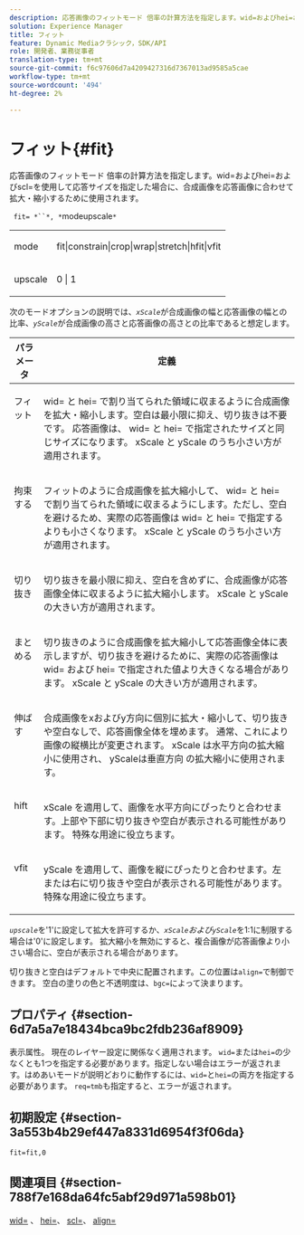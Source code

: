 ```yaml
---
description: 応答画像のフィットモード 倍率の計算方法を指定します。wid=およびhei=およびscl=を使用して応答サイズを指定した場合に、合成画像を応答画像に合わせて拡大・縮小するために使用されます。
solution: Experience Manager
title: フィット
feature: Dynamic Mediaクラシック，SDK/API
role: 開発者、業務従事者
translation-type: tm+mt
source-git-commit: f6c97606d7a4209427316d7367013ad9585a5cae
workflow-type: tm+mt
source-wordcount: '494'
ht-degree: 2%

---
```



# フィット{#fit}

応答画像のフィットモード 倍率の計算方法を指定します。wid=およびhei=およびscl=を使用して応答サイズを指定した場合に、合成画像を応答画像に合わせて拡大・縮小するために使用されます。

` fit= *``*, *`modeupscale`*`

<table id="simpletable_50FBDC6B7CB2448891DD0F491DEB5ACF"> 
 <tr class="strow"> 
  <td class="stentry"> <p> <span class="codeph"> <span class="varname"> mode  </span> </span> </p> </td> 
  <td class="stentry"> <p> <span class="codeph"> fit|constrain|crop|wrap|stretch|hfit|vfit  </span> </p> </td> 
 </tr> 
 <tr class="strow"> 
  <td class="stentry"> <p> <span class="codeph"> <span class="varname"> upscale  </span> </span> </p> </td> 
  <td class="stentry"> <p> <span class="codeph"> 0 | 1 </span> </p> </td> 
 </tr> 
</table>

次のモードオプションの説明では、*`xScale`*&#x200B;が合成画像の幅と応答画像の幅との比率、*`yScale`*&#x200B;が合成画像の高さと応答画像の高さとの比率であると想定します。

<table id="table_33408ECA9D164AFAA249F8589060545E"> 
 <thead> 
  <tr> 
   <th colname="col1" class="entry"> パラメータ </th> 
   <th colname="col2" class="entry"> 定義 </th> 
  </tr> 
 </thead>
 <tbody> 
  <tr valign="top"> 
   <td colname="col1"> <p> <span class="codeph"> フィット </span> </p> </td> 
   <td colname="col2"> <p><span class="codeph"> wid= </span>と<span class="codeph"> hei= </span>で割り当てられた領域に収まるように合成画像を拡大・縮小します。空白は最小限に抑え、切り抜きは不要です。 応答画像は、<span class="codeph"> wid= </span>と<span class="codeph"> hei= </span>で指定されたサイズと同じサイズになります。 <span class="varname"> xScale </span>と<span class="varname"> yScale </span>のうち小さい方が適用されます。 </p> </td> 
  </tr> 
  <tr valign="top"> 
   <td colname="col1"> <p> <span class="codeph"> 拘束する  </span> </p> </td> 
   <td colname="col2"> <p><span class="codeph">フィット</span>のように合成画像を拡大縮小して、<span class="codeph"> wid= </span>と<span class="codeph"> hei= </span>で割り当てられた領域に収まるようにします。ただし、空白を避けるため、実際の応答画像は<span class="codeph"> wid= </span>と<span class="codeph"> hei= </span>で指定するよりも小さくなります。 <span class="varname"> xScale </span>と<span class="varname"> yScale </span>のうち小さい方が適用されます。 </p> </td> 
  </tr> 
  <tr valign="top"> 
   <td colname="col1"> <p> <span class="codeph"> 切り抜き </span> </p> </td> 
   <td colname="col2"> <p>切り抜きを最小限に抑え、空白を含めずに、合成画像が応答画像全体に収まるように拡大縮小します。 <span class="varname"> xScale </span>と<span class="varname"> yScale </span>の大きい方が適用されます。 </p> </td> 
  </tr> 
  <tr valign="top"> 
   <td colname="col1"> <p> <span class="codeph"> まとめる </span> </p> </td> 
   <td colname="col2"> <p><span class="codeph">切り抜き</span>のように合成画像を拡大縮小して応答画像全体に表示しますが、切り抜きを避けるために、実際の応答画像は<span class="codeph"> wid= </span>および<span class="codeph"> hei= </span>で指定された値より大きくなる場合があります。 <span class="varname"> xScale </span>と<span class="varname"> yScale </span>の大きい方が適用されます。 </p> </td> 
  </tr> 
  <tr valign="top"> 
   <td colname="col1"> <p> <span class="codeph"> 伸ばす  </span> </p> </td> 
   <td colname="col2"> <p>合成画像をxおよびy方向に個別に拡大・縮小して、切り抜きや空白なしで、応答画像全体を埋めます。 通常、これにより画像の縦横比が変更されます。 <span class="varname"> xScale </span> は水平方向の拡大縮小に使用され、 <span class="varname"> yScaleは垂直方向 </span> の拡大縮小に使用されます。 </p> </td> 
  </tr> 
  <tr valign="top"> 
   <td colname="col1"> <p> <span class="codeph"> hift  </span> </p> </td> 
   <td colname="col2"> <p><span class="varname"> xScale </span>を適用して、画像を水平方向にぴったりと合わせます。上部や下部に切り抜きや空白が表示される可能性があります。 特殊な用途に役立ちます。 </p> </td> 
  </tr> 
  <tr valign="top"> 
   <td colname="col1"> <p> <span class="codeph"> vfit  </span> </p> </td> 
   <td colname="col2"> <p><span class="varname"> yScale </span>を適用して、画像を縦にぴったりと合わせます。左または右に切り抜きや空白が表示される可能性があります。 特殊な用途に役立ちます。 </p> </td> 
  </tr> 
 </tbody> 
</table>

*`upscale`*&#x200B;を&#39;1&#39;に設定して拡大を許可するか、*`xScale`*および&#x200B;*`yScale`*&#x200B;を1:1に制限する場合は&#39;0&#39;に設定します。 拡大縮小を無効にすると、複合画像が応答画像より小さい場合に、空白が表示される場合があります。

切り抜きと空白はデフォルトで中央に配置されます。この位置は`align=`で制御できます。 空白の塗りの色と不透明度は、`bgc=`によって決まります。

## プロパティ {#section-6d7a5a7e18434bca9bc2fdb236af8909}

表示属性。 現在のレイヤー設定に関係なく適用されます。 `wid=`または`hei=`の少なくとも1つを指定する必要があります。指定しない場合はエラーが返されます。はめあいモードが説明どおりに動作するには、`wid=`と`hei=`の両方を指定する必要があります。 `req=tmb`も指定すると、エラーが返されます。

## 初期設定 {#section-3a553b4b29ef447a8331d6954f3f06da}

`fit=fit,0`

## 関連項目 {#section-788f7e168da64fc5abf29d971a598b01}

[wid=](../../../../../is-api/http-ref/image-serving-api-ref/c-http-protocol-reference/c-command-reference/r-is-http-wid.md#reference-bfeadcb67bf4485f851eb21345527e47) 、 [hei=](../../../../../is-api/http-ref/image-serving-api-ref/c-http-protocol-reference/c-command-reference/r-is-http-hei.md#reference-6d6f556ccc0e4b98a815e8a5c1944a96)、 [scl=](../../../../../is-api/http-ref/image-serving-api-ref/c-http-protocol-reference/c-command-reference/r-scl.md#reference-b2a74e493d0d407e98fe350551ba3fcc)、 [align=](../../../../../is-api/http-ref/image-serving-api-ref/c-http-protocol-reference/c-command-reference/r-align.md#reference-b7d6b87c75124d78884f916dd6544bc7)
